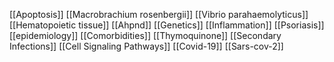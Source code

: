 [[Apoptosis]]
[[Macrobrachium rosenbergii]]
[[Vibrio parahaemolyticus]]
[[Hematopoietic tissue]]
[[Ahpnd]]
[[Genetics]]
[[Inflammation]]
[[Psoriasis]]
[[epidemiology]]
[[Comorbidities]]
[[Thymoquinone]]
[[Secondary Infections]]
[[Cell Signaling Pathways]]
[[Covid-19]]
[[Sars-cov-2]]
